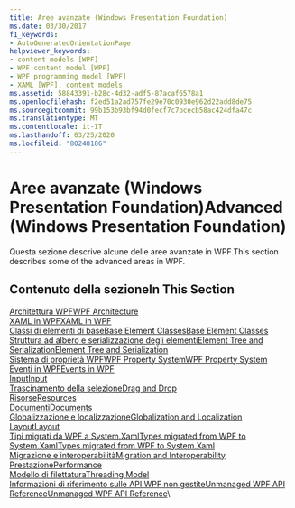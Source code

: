 ```yaml
---
title: Aree avanzate (Windows Presentation Foundation)
ms.date: 03/30/2017
f1_keywords:
- AutoGeneratedOrientationPage
helpviewer_keywords:
- content models [WPF]
- WPF content model [WPF]
- WPF programming model [WPF]
- XAML [WPF], content models
ms.assetid: 58843391-b28c-4d32-adf5-87acaf6578a1
ms.openlocfilehash: f2ed51a2ad757fe29e70c0930e962d22add8de75
ms.sourcegitcommit: 99b153b93bf94d0fecf7c7bcecb58ac424dfa47c
ms.translationtype: MT
ms.contentlocale: it-IT
ms.lasthandoff: 03/25/2020
ms.locfileid: "80248186"
---
```

# <a name="advanced-windows-presentation-foundation"></a><span data-ttu-id="ae94c-102">Aree avanzate (Windows Presentation Foundation)</span><span class="sxs-lookup"><span data-stu-id="ae94c-102">Advanced (Windows Presentation Foundation)</span></span>

<span data-ttu-id="ae94c-103">Questa sezione descrive alcune delle aree avanzate in WPF.</span><span class="sxs-lookup"><span data-stu-id="ae94c-103">This section describes some of the advanced areas in WPF.</span></span>

## <a name="in-this-section"></a><span data-ttu-id="ae94c-104">Contenuto della sezione</span><span class="sxs-lookup"><span data-stu-id="ae94c-104">In This Section</span></span>

<span data-ttu-id="ae94c-105">[Architettura WPF](wpf-architecture.md)</span><span class="sxs-lookup"><span data-stu-id="ae94c-105">[WPF Architecture](wpf-architecture.md)</span></span>\
<span data-ttu-id="ae94c-106">[XAML in WPF](xaml-in-wpf.md)</span><span class="sxs-lookup"><span data-stu-id="ae94c-106">[XAML in WPF](xaml-in-wpf.md)</span></span>\
<span data-ttu-id="ae94c-107">[Classi di elementi di baseBase Element Classes](base-elements.md)</span><span class="sxs-lookup"><span data-stu-id="ae94c-107">[Base Element Classes](base-elements.md)</span></span>\
<span data-ttu-id="ae94c-108">[Struttura ad albero e serializzazione degli elementiElement Tree and Serialization](element-tree-and-serialization.md)</span><span class="sxs-lookup"><span data-stu-id="ae94c-108">[Element Tree and Serialization](element-tree-and-serialization.md)</span></span>\
<span data-ttu-id="ae94c-109">[Sistema di proprietà WPFWPF Property System](properties-wpf.md)</span><span class="sxs-lookup"><span data-stu-id="ae94c-109">[WPF Property System](properties-wpf.md)</span></span>\
<span data-ttu-id="ae94c-110">[Eventi in WPF](events-wpf.md)</span><span class="sxs-lookup"><span data-stu-id="ae94c-110">[Events in WPF](events-wpf.md)</span></span>\
<span data-ttu-id="ae94c-111">[Input](input-wpf.md)</span><span class="sxs-lookup"><span data-stu-id="ae94c-111">[Input](input-wpf.md)</span></span>\
<span data-ttu-id="ae94c-112">[Trascinamento della selezione](drag-and-drop.md)</span><span class="sxs-lookup"><span data-stu-id="ae94c-112">[Drag and Drop](drag-and-drop.md)</span></span>\
<span data-ttu-id="ae94c-113">[Risorse](resources-wpf.md)</span><span class="sxs-lookup"><span data-stu-id="ae94c-113">[Resources](resources-wpf.md)</span></span>\
<span data-ttu-id="ae94c-114">[Documenti](documents.md)</span><span class="sxs-lookup"><span data-stu-id="ae94c-114">[Documents](documents.md)</span></span>\
<span data-ttu-id="ae94c-115">[Globalizzazione e localizzazione](globalization-and-localization.md)</span><span class="sxs-lookup"><span data-stu-id="ae94c-115">[Globalization and Localization](globalization-and-localization.md)</span></span>\
<span data-ttu-id="ae94c-116">[Layout](layout.md)</span><span class="sxs-lookup"><span data-stu-id="ae94c-116">[Layout](layout.md)</span></span>\
<span data-ttu-id="ae94c-117">[Tipi migrati da WPF a System.XamlTypes migrated from WPF to System.Xaml](types-migrated-from-wpf-to-system.md)</span><span class="sxs-lookup"><span data-stu-id="ae94c-117">[Types migrated from WPF to System.Xaml](types-migrated-from-wpf-to-system.md)</span></span>\
<span data-ttu-id="ae94c-118">[Migrazione e interoperabilità](migration-and-interoperability.md)</span><span class="sxs-lookup"><span data-stu-id="ae94c-118">[Migration and Interoperability](migration-and-interoperability.md)</span></span>\
<span data-ttu-id="ae94c-119">[Prestazione](performance.md)</span><span class="sxs-lookup"><span data-stu-id="ae94c-119">[Performance](performance.md)</span></span>\
<span data-ttu-id="ae94c-120">[Modello di filettatura](threading-model.md)</span><span class="sxs-lookup"><span data-stu-id="ae94c-120">[Threading Model](threading-model.md)</span></span>\
<span data-ttu-id="ae94c-121">[Informazioni di riferimento sulle API WPF non gestiteUnmanaged WPF API Reference](wpf-unmanaged-api-reference.md)</span><span class="sxs-lookup"><span data-stu-id="ae94c-121">[Unmanaged WPF API Reference](wpf-unmanaged-api-reference.md)</span></span>\
